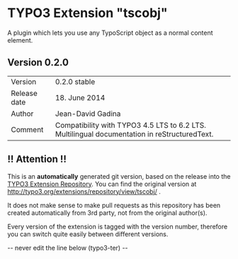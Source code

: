 # TYPO3 Extension "tscobj"
A plugin which lets you use any TypoScript object as a normal content element.

## Version 0.2.0




<table>
	<tr><td>Version</td><td>0.2.0 stable</td></tr>
	<tr><td>Release date</td><td>18. June 2014</td></tr>
	<tr><td>Author</td><td>Jean-David Gadina</td></tr>
	<tr><td>Comment</td><td>Compatibility with TYPO3 4.5 LTS to 6.2 LTS. Multilingual documentation in reStructuredText.</td></tr>
</table>

## !! Attention !!
This is an **automatically** generated git version, based on the release into the [TYPO3 Extension Repository](http://www.typo3.org/extensions/).
You can find the original version at http://typo3.org/extensions/repository/view/tscobj/ .

It does not make sense to make pull requests as this repository has been created automatically from 3rd party, not from the original author(s).

Every version of the extension is tagged with the version number, therefore you can switch quite easily between different versions.


-- never edit the line below (typo3-ter) --
